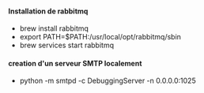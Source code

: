 #### Installation de rabbitmq

- brew install rabbitmq
- export PATH=$PATH:/usr/local/opt/rabbitmq/sbin
- brew services start rabbitmq

#### creation d'un serveur SMTP localement

- python -m smtpd -c DebuggingServer -n 0.0.0.0:1025
